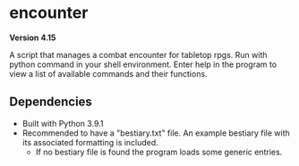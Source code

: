 # encounter

**Version 4.15**

A script that manages a combat encounter for tabletop rpgs.
Run with python command in your shell environment.
Enter help in the program to view a list of available commands and their functions.

## Dependencies
* Built with Python 3.9.1
* Recommended to have a "bestiary.txt" file. An example bestiary file with its associated formatting is included.
  * If no bestiary file is found the program loads some generic entries.
